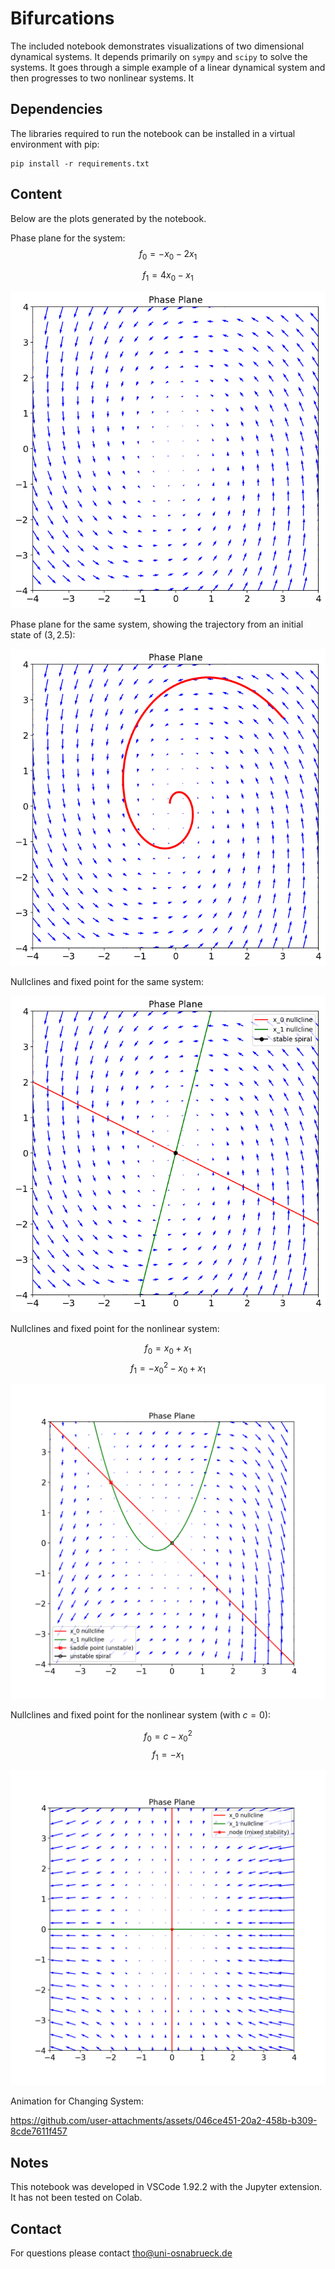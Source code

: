 # Bifurcations

The included notebook demonstrates visualizations of two dimensional dynamical systems. It depends primarily on `sympy` and `scipy` to solve the systems. It goes through a simple example of a linear dynamical system and then progresses to two nonlinear systems. It 

## Dependencies
The libraries required to run the notebook can be installed in a virtual environment with pip:

```
pip install -r requirements.txt
```

## Content

Below are the plots generated by the notebook.

Phase plane for the system:
$$f_0 = -x_0 -2x_1$$

$$f_1 = 4x_0 -x_1$$

![Phase Plane](https://github.com/syntactic/bifurcations/blob/main/phase_plane.png?raw=true)

Phase plane for the same system, showing the trajectory from an initial state of $(3, 2.5)$:

![Phase Plane With Trajectory](https://github.com/syntactic/bifurcations/blob/main/phase_plane_with_trajectory.png?raw=true)

Nullclines and fixed point for the same system:

![Nullclines and Fixed Point for Linear 2D System](https://github.com/syntactic/bifurcations/blob/main/linear1.png?raw=true)

Nullclines and fixed point for the nonlinear system:

$$ f_0 = x_0+x_1 $$
$$ f_1 = -x_0^2 -x_0 + x_1 $$

![Nullclines and Fixed Points for Nonlinear 2D System](https://github.com/syntactic/bifurcations/blob/main/nonlinear1_c0.png?raw=true)

Nullclines and fixed point for the nonlinear system (with $c=0$):

$$ f_0 = c - x_0^2 $$
$$ f_1 = -x_1 $$

![Nullclines and Fixed Point for Another Nonlinear 2D System](https://github.com/syntactic/bifurcations/blob/main/nonlinear2_c0.png?raw=true)

Animation for Changing System:

https://github.com/user-attachments/assets/046ce451-20a2-458b-b309-8cde7611f457

## Notes
This notebook was developed in VSCode 1.92.2 with the Jupyter extension. It has not been tested on Colab.

## Contact
For questions please contact tho@uni-osnabrueck.de

